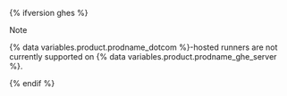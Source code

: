 {% ifversion ghes %}

> [!NOTE]
> {% data variables.product.prodname_dotcom %}-hosted runners are not currently supported on {% data variables.product.prodname_ghe_server %}.

{% endif %}
